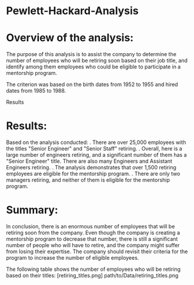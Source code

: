 # Pewlett-Hackard-Analysis

# Overview of the analysis:

The purpose of this analysis is to assist the company to determine the number of  employees who will be retiring soon based on their job title, and identify among them employees who could be eligible to participate in a mentorship program.

The criterion was based on the birth dates from 1952 to 1955 and hired dates from 1985 to 1988.

Results

# Results:

Based on the analysis conducted:
 . There are over 25,000 employees with the titles "Senior Engineer" and "Senior Staff" retiring. 
 . Overall, here is a large number of engineers retiring, and a significant number of them has a "Senior Engineer" title. There are also many Engineers and Assistant Engineers retiring.
 . The analysis demonstrates that over 1,500 retiring employees are eligible for the mentorship program.
 . There are only two managers retiring, and neither of them is eligible for the mentorship program.

 
# Summary:

In conclusion, there is an enormous number of employees that will be retiring soon from the company. Even though the company is creating a mentorship program to decrease that number, there is still a significant number of people who will have to retire, and the company might suffer from losing their expertise.
The company should revisit their criteria for the program to increase the number of eligible employees.

The following table shows the number of employees who will be retiring based on their titles:
[retiring_titles.png] path/to/Data/retiring_titles.png
